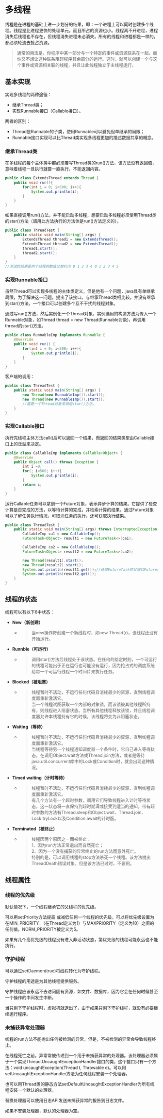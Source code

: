 # 多线程

线程是在进程的基础上进一步划分的结果，即：一个进程上可以同时创建多个线程。线程是比进程更快的处理单元，而且所占的资源也小。线程离不开进程，进程消失后线程也不存在，但线程消失进程未必消失。所有的线程和进程都是一样的，都必须轮流去抢占资源。

> 通常的用法是，你程序中某一部分与一个特定的事件或资源联系在一起，而你又不想让这种联系阻碍程序其余部分的运行。这时，就可以创建一个与这个事件或资源相关联的线程，并且让此线程独立于主线程运行。

## 基本实现

实现多线程的两种途径：

* 继承Thread类；
* 实现Runnable接口（Callable接口）。

两者的区别：

* Thread是Runnable的子类，使用Runnable可以避免但单继承的局限；
* Runnable接口实现可以比Thread类实现多线程更加的描述数据共享的概念。

### 继承Thread类

在多线程的每个主体类中都必须覆写Thread类的run\(\)方法，该方法没有返回值，意味着线程一旦执行就要一直执行，不能返回内容。

```java
public class ExtendsThread extends Thread {
    public void run(){
        for(int i = 0; i<500; i++){
            System.out.println(i);
        }
    }
}
```

如果直接调用run\(\)方法，并不能启动多线程，想要启动多线程必须使用Thread类的star\(\)方法（调用此方法执行的方法体是run\(\)方法定义的）。

```java
public class ThreadTest {
    public static void main(String[] args) {        
        ExtendsThread thread1 = new ExtendsThread();
        ExtendsThread thread2 = new ExtendsThread();
        thread1.start();
        thread2.start();        
    }
}
//测试的结果是两个线程的数值交替打印 0 1 2 3 4 0 1 2 3 4 5
```

### 实现Runnable接口

虽然Thread可以实现多线程的主体类定义，但是他有一个问题，java具有单继承局限，为了解决这一问题，提出了该接口。与继承Thread类相比较，并没有继承到star\(\)方法，一个接口可以创建多个互不干扰的线程对象。

通过写run\(\)方法，然后实例化一个Thread对象，实例选用的构造方法为传入一个Runnable对象，如Thread thread = new Thread\(Runnable对象\)，再调用thread的star\(\)方法。

```java
public class RunnableImp implements Runnable {
    @Override
    public void run() {
        for(int i = 0; i<500; i++){
            System.out.println(i);
        }
    }
}
```

客户端的调用：

```java
public class ThreadTest {
    public static void main(String[] args) {
        new Thread(new RunnableImp()).start();
        new Thread(new RunnableImp()).start();
        //需要一个Thread对象来调用star()方法。
    }
}
```

### 实现Callable接口

执行完线程主体方法call\(\)后可以返回一个结果，而返回的结果类型由Callable接口上的泛型来决定。

```java
public class CallableImp implements Callable<Object> {    
    @Override
    public Object call() throws Exception {
        int i =0;
        for(; i<500; i++){
            System.out.println(i);
        }
        return i;
    }    
}
```

运行Callable任务可以拿到一个Future对象，表示异步计算的结果。它提供了检查计算是否完成的方法，以等待计算的完成，并检索计算的结果。通过Future对象可以了解任务执行情况，可取消任务的执行，还可获取执行结果。

```java
public class ThreadTest {
    public static void main(String[] args) throws InterruptedException, ExecutionException {        
        CallableImp ca1 = new CallableImp();
        FutureTask<Object> result1 = new FutureTask<>(ca1);

        CallableImp ca2 = new CallableImp();
        FutureTask<Object> result2 = new FutureTask<>(ca2);

        new Thread(result1).start();
        new Thread(result2).start();
        System.out.println(result1.get());//通过FutureTask的父接口Future的get()方法来获取返回的结果
        System.out.println(result2.get());        
    }
}
```

## 线程的状态

线程可以有以下6中状态：

* **New（新创建）**
  * > 当new操作符创建一个新线程时，如new Thread\(r\)，该线程还没有开始运行。
* **Runnble（可运行）**
  * > 调用star\(\)方法后线程处于该状态。在任何的给定时刻，一个可运行的线程可能出于正在运行也可能没有运行，因为抢占式的调度系统给每一个可运行线程一个时间片来执行任务。
* **Blocked（被阻塞）**
  * > 线程暂时不活动，不运行任何代码且消耗最少的资源，直到线程调度器重新激活它。  
    > 当一个线程试图获取一个内部的对象锁，而该锁被其他线程所持有，则线程进入阻塞状态。当所有其他线程释放该锁，并且线程调度器允许本线程持有它的时候，该线程将变为非阻塞状态。
* **Waiting（等待）**
  * > 线程暂时不活动，不运行任何代码且消耗最少的资源，直到线程调度器重新激活它。  
    > 当线程等待另一个线程通知调度器一个条件时，它自己进入等待状态。在调用Object.wait方法或Thread.join方法，或者是等待java.util.concurrent库中的Lock或Condition时，就会出现这种情况。
* **Timed waiting（计时等待）**
  * > 线程暂时不活动，不运行任何代码且消耗最少的资源，直到线程调度器重新激活它。  
    > 有几个方法有一个超时参数，调用它们导致线程进入计时等待状态，这一状态将一直保持到超时期满或接受到适当的通知。带有超时参数的方法有Thread.sleep和Object.wait、Thread.join、Lock.tryLock以及Condition.await的计时版。
* **Terminated（被终止）**
  * > 线程因两个原因之一而被终止：  
    > 1、因为run方法正常退出而自然死亡；  
    > 2、因为一个没有捕获的异常终止的run方法而意外死亡。  
    > 特别的是，可以调用线程的stop方法杀死一个线程。该方法抛出ThreadDeath错误对象。但是该方法已过时，不要用。

## 线程属性

### 线程的优先级

默认情况下，一个线程继承它的父线程的优先级。

可以用setPriority方法提高 或减低任何一个线程的优先级，可以将优先级设置为在MIN_PRIORITY_（在Thread定义为1）与MAXPRIORITY（定义为10）之间的任何值，NORM\_PRIORITY被定义为5。

如果有几个高优先级的线程没有进入非活动状态，第优先级的线程可能永远也不能执行。

### 守护线程

可以通过setDaemon\(true\)将线程转化为守护线程。

守护线程的用途是为其他线程提供服务。

守护线程应该永远不去访问固有资源，如文件、数据库，因为它会在任何时候甚至一个操作的中间发生中断。

当只剩下守护线程时，虚拟机就退出了，由于如果只剩下守护线程，就没有必要继续运行程序。

### 未捕获异常处理器

线程的run方法不能抛出任何被检测的异常，但是，不被检测的异常会导致线程终止。

在线程死亡之前，异常常被传递到一个用于未捕获异常的处理器。该处理器必须属于一个实现Thread.UncaughtExceptionHandler接口的类，这个接口只有一个方法：void uncaughtException\(Thread t, Throwable e\)。可以用setUncaughtExceptionHandler方法为任何线程安装一个处理器。

也可以用Thread类的静态方法setDefaultUncaughtExceptionHandler为所有线程安装一个默认的处理器。

替换处理器可以使用日志API发送未捕获异常的报告到日志文件。

如果不安装处理器，默认的处理器为空。

